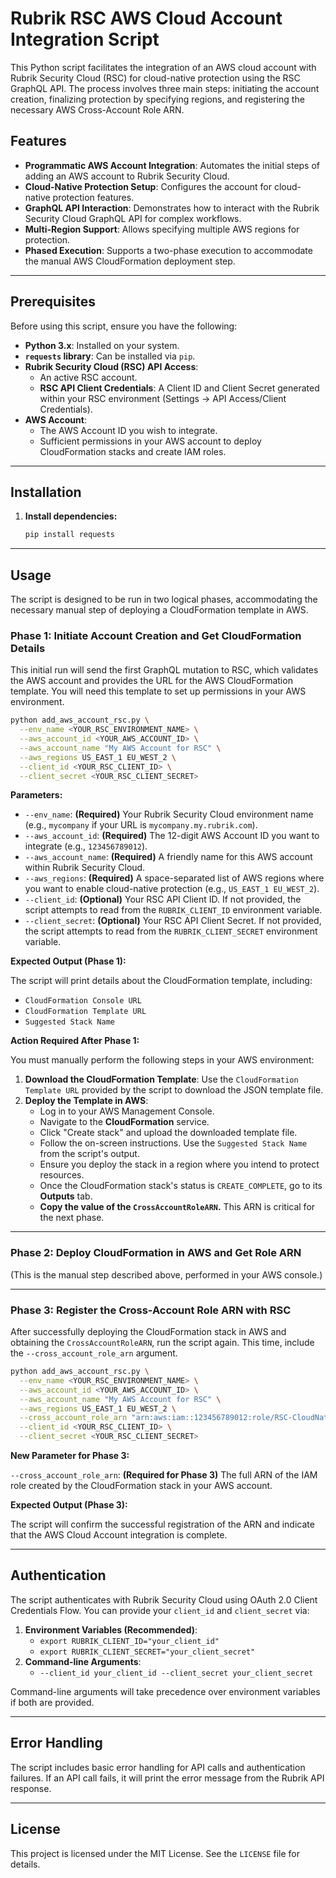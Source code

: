 # Rubrik RSC AWS Cloud Account Integration Script

This Python script facilitates the integration of an AWS cloud account with Rubrik Security Cloud (RSC) for cloud-native protection using the RSC GraphQL API. The process involves three main steps: initiating the account creation, finalizing protection by specifying regions, and registering the necessary AWS Cross-Account Role ARN.

## Features

* **Programmatic AWS Account Integration**: Automates the initial steps of adding an AWS account to Rubrik Security Cloud.
* **Cloud-Native Protection Setup**: Configures the account for cloud-native protection features.
* **GraphQL API Interaction**: Demonstrates how to interact with the Rubrik Security Cloud GraphQL API for complex workflows.
* **Multi-Region Support**: Allows specifying multiple AWS regions for protection.
* **Phased Execution**: Supports a two-phase execution to accommodate the manual AWS CloudFormation deployment step.

-----

## Prerequisites

Before using this script, ensure you have the following:

* **Python 3.x**: Installed on your system.
* **`requests` library**: Can be installed via `pip`.
* **Rubrik Security Cloud (RSC) API Access**:
  * An active RSC account.
  * **RSC API Client Credentials**: A Client ID and Client Secret generated within your RSC environment (Settings -\> API Access/Client Credentials).
* **AWS Account**:
  * The AWS Account ID you wish to integrate.
  * Sufficient permissions in your AWS account to deploy CloudFormation stacks and create IAM roles.

-----

## Installation

1. **Install dependencies:**

    ```bash
    pip install requests
    ```

-----

## Usage

The script is designed to be run in two logical phases, accommodating the necessary manual step of deploying a CloudFormation template in AWS.

### Phase 1: Initiate Account Creation and Get CloudFormation Details

This initial run will send the first GraphQL mutation to RSC, which validates the AWS account and provides the URL for the AWS CloudFormation template. You will need this template to set up permissions in your AWS environment.

```bash
python add_aws_account_rsc.py \
  --env_name <YOUR_RSC_ENVIRONMENT_NAME> \
  --aws_account_id <YOUR_AWS_ACCOUNT_ID> \
  --aws_account_name "My AWS Account for RSC" \
  --aws_regions US_EAST_1 EU_WEST_2 \
  --client_id <YOUR_RSC_CLIENT_ID> \
  --client_secret <YOUR_RSC_CLIENT_SECRET>
```

**Parameters:**

* `--env_name`: **(Required)** Your Rubrik Security Cloud environment name (e.g., `mycompany` if your URL is `mycompany.my.rubrik.com`).
* `--aws_account_id`: **(Required)** The 12-digit AWS Account ID you want to integrate (e.g., `123456789012`).
* `--aws_account_name`: **(Required)** A friendly name for this AWS account within Rubrik Security Cloud.
* `--aws_regions`: **(Required)** A space-separated list of AWS regions where you want to enable cloud-native protection (e.g., `US_EAST_1 EU_WEST_2`).
* `--client_id`: **(Optional)** Your RSC API Client ID. If not provided, the script attempts to read from the `RUBRIK_CLIENT_ID` environment variable.
* `--client_secret`: **(Optional)** Your RSC API Client Secret. If not provided, the script attempts to read from the `RUBRIK_CLIENT_SECRET` environment variable.

**Expected Output (Phase 1):**

The script will print details about the CloudFormation template, including:

* `CloudFormation Console URL`
* `CloudFormation Template URL`
* `Suggested Stack Name`

**Action Required After Phase 1:**

You must manually perform the following steps in your AWS environment:

1. **Download the CloudFormation Template**: Use the `CloudFormation Template URL` provided by the script to download the JSON template file.
2. **Deploy the Template in AWS**:
      * Log in to your AWS Management Console.
      * Navigate to the **CloudFormation** service.
      * Click "Create stack" and upload the downloaded template file.
      * Follow the on-screen instructions. Use the `Suggested Stack Name` from the script's output.
      * Ensure you deploy the stack in a region where you intend to protect resources.
      * Once the CloudFormation stack's status is `CREATE_COMPLETE`, go to its **Outputs** tab.
      * **Copy the value of the `CrossAccountRoleARN`.** This ARN is critical for the next phase.

-----

### Phase 2: Deploy CloudFormation in AWS and Get Role ARN

(This is the manual step described above, performed in your AWS console.)

-----

### Phase 3: Register the Cross-Account Role ARN with RSC

After successfully deploying the CloudFormation stack in AWS and obtaining the `CrossAccountRoleARN`, run the script again. This time, include the `--cross_account_role_arn` argument.

```bash
python add_aws_account_rsc.py \
  --env_name <YOUR_RSC_ENVIRONMENT_NAME> \
  --aws_account_id <YOUR_AWS_ACCOUNT_ID> \
  --aws_account_name "My AWS Account for RSC" \
  --aws_regions US_EAST_1 EU_WEST_2 \
  --cross_account_role_arn "arn:aws:iam::123456789012:role/RSC-CloudNativeProtectionSetup-CrossAccountRole-xxxxxxxxxxxxxxxx" \
  --client_id <YOUR_RSC_CLIENT_ID> \
  --client_secret <YOUR_RSC_CLIENT_SECRET>
```

**New Parameter for Phase 3:**

  `--cross_account_role_arn`: **(Required for Phase 3)** The full ARN of the IAM role created by the CloudFormation stack in your AWS account.

**Expected Output (Phase 3):**

The script will confirm the successful registration of the ARN and indicate that the AWS Cloud Account integration is complete.

-----

## Authentication

The script authenticates with Rubrik Security Cloud using OAuth 2.0 Client Credentials Flow. You can provide your `client_id` and `client_secret` via:

1. **Environment Variables (Recommended)**:
      * `export RUBRIK_CLIENT_ID="your_client_id"`
      * `export RUBRIK_CLIENT_SECRET="your_client_secret"`
2. **Command-line Arguments**:
      * `--client_id your_client_id --client_secret your_client_secret`

Command-line arguments will take precedence over environment variables if both are provided.

-----

## Error Handling

The script includes basic error handling for API calls and authentication failures. If an API call fails, it will print the error message from the Rubrik API response.

-----

## License

This project is licensed under the MIT License. See the `LICENSE` file for details.
